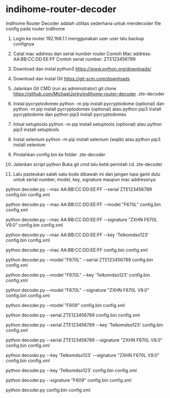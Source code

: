 # indihome-router-decoder
Indihome Router Decoder adalah utilitas sederhana untuk mendecoder file config pada router indihome

1. Login ke router 192.168.1.1 menggunakan user user lalu backup confignya

2. Catat mac address dan serial number router
Contoh Mac address: AA:BB:CC:DD:EE:FF
Contoh serial number: ZTE123456789

3. Download dan instal python3
https://www.python.org/downloads/

4. Download dan instal Git
https://git-scm.com/downloads

5. Jalankan Git CMD (run as administrator)
git clone https://github.com/MichaelJorky/indihome-router-decoder .zte-decoder

7. Instal pycryptodomex 
python -m pip install pycryptodome (optional)
dan
python -m pip install pycryptodomex (optional)
atau
python pip3 install pycryptodome
dan
python pip3 install pycryptodomex

9. Intsal setuptools
python -m pip install setuptools (optional)
atau
python pip3 install setuptools

10. Instal selenium
python -m pip install selenium (wajib)
atau
python pip3 install selenium

11. Pindahkan config.bin ke folder .zte-decoder

9. Jalankan script python
Buka git cmd lalu ketik perintah cd .zte-decoder

10. Lalu pasteukan salah satu kode dibawah ini dan jangan lupa ganti dulu untuk serial number, model, key, signature maupun mac addressnya

python decoder.py --mac AA:BB:CC:DD:EE:FF --serial ZTE123456789 config.bin config.xml

python decoder.py --mac AA:BB:CC:DD:EE:FF --model "F670L" config.bin config.xml

python decoder.py --mac AA:BB:CC:DD:EE:FF --signature "ZXHN F670L V9.0" config.bin config.xml

python decoder.py --mac AA:BB:CC:DD:EE:FF --key 'Telkomdso123' config.bin config.xml

python decoder.py --mac AA:BB:CC:DD:EE:FF config.bin config.xml

python decoder.py --model "F670L" --serial ZTE123456789 config.bin config.xml

python decoder.py --model "F670L" --key 'Telkomdso123' config.bin config.xml

python decoder.py --model "F670L" --signature "ZXHN F670L V9.0" config.bin config.xml

python decoder.py --model "F609" config.bin config.xml

python decoder.py --serial ZTE123456789 config.bin config.xml

python decoder.py --serial ZTE123456789 --key 'Telkomdso123' config.bin config.xml

python decoder.py --serial ZTE123456789 --signature "ZXHN F670L V9.0" config.bin config.xml

python decoder.py --key 'Telkomdso123' --signature "ZXHN F670L V9.0" config.bin config.xml

python decoder.py --key 'Telkomdso123' config.bin config.xml

python decoder.py --signature "F609" config.bin config.xml

python decoder.py config.bin config.xml
